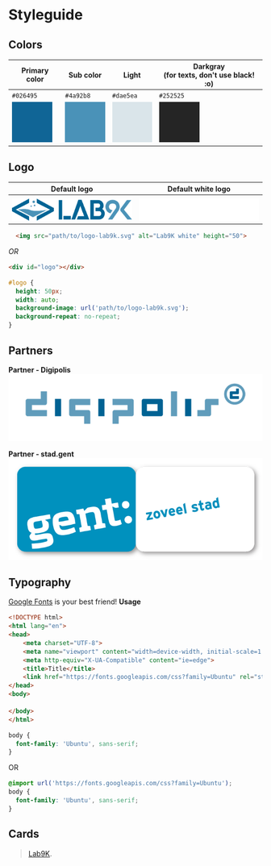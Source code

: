 # Styleguide

## Colors

|**Primary color**|**Sub color**|**Light**|**Darkgray**<br>(for texts, don't use black! :o)|
|---	|---	|---	|---	|
|```#026495```|```#4a92b8```|```#dae5ea```|```#252525```|
|![alt text](https://raw.githubusercontent.com/lab9k/Styleguide/master/colors/primary.png "Primary color")|![alt text](https://raw.githubusercontent.com/lab9k/Styleguide/master/colors/sub.png "Sub color")|![alt text](https://raw.githubusercontent.com/lab9k/Styleguide/master/colors/light.png "Light")|![alt text](https://raw.githubusercontent.com/lab9k/Styleguide/master/colors/darkgray.png "Darkgray")

## Logo

|**Default logo**|**Default white logo**|
|---	|---  |
|||
|![Default logo](https://raw.githubusercontent.com/lab9k/Styleguide/master/assets/logo-lab9k.svg?sanitize=true)|![Default white logo](https://raw.githubusercontent.com/lab9k/Styleguide/master/assets/logo-white-lab9k.svg?sanitize=true)|

```html
  <img src="path/to/logo-lab9k.svg" alt="Lab9K white" height="50">
```
*OR*
```html
<div id="logo"></div>
```

```css
#logo {
  height: 50px;
  width: auto;
  background-image: url('path/to/logo-lab9k.svg');
  background-repeat: no-repeat;
}
```


## Partners
**Partner - Digipolis**<br>
![Default white logo](https://raw.githubusercontent.com/lab9k/Styleguide/master/assets/digipolis.png)

**Partner - stad.gent**<br>
![Default white logo](https://raw.githubusercontent.com/lab9k/Styleguide/master/assets/stadgent.png)

## Typography
[Google Fonts](https://fonts.google.com) is your best friend!
**Usage**
```html
<!DOCTYPE html>
<html lang="en">
<head>
    <meta charset="UTF-8">
    <meta name="viewport" content="width=device-width, initial-scale=1.0">
    <meta http-equiv="X-UA-Compatible" content="ie=edge">
    <title>Title</title>
    <link href="https://fonts.googleapis.com/css?family=Ubuntu" rel="stylesheet">
</head>
<body>
    
</body>
</html>
```
```css
body {
  font-family: 'Ubuntu', sans-serif;
}
```
OR
```css
@import url('https://fonts.googleapis.com/css?family=Ubuntu');
body {
  font-family: 'Ubuntu', sans-serif;
}
```


## Cards

> [Lab9K](https://lab9k.github.io/).
